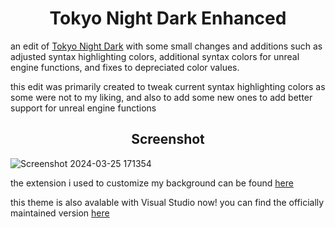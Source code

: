 <h1 align="center">Tokyo Night Dark Enhanced</h1>

an edit of [Tokyo Night Dark](https://marketplace.visualstudio.com/items?itemName=drewxs.tokyo-night-dark) with some small changes and additions such as adjusted syntax highlighting colors, additional syntax colors for unreal engine functions, and fixes to depreciated color values.

this edit was primarily created to tweak current syntax highlighting colors as some were not to my liking, and also to add some new ones to add better support for unreal engine functions

<h2 align="center">Screenshot</h2>

![Screenshot 2024-03-25 171354](https://github.com/Venage5603/Tokyo-Night-Dark-Enhanced/assets/116987090/1805e060-0443-4469-9743-22c3461080b5)

the extension i used to customize my background can be found [here](https://marketplace.visualstudio.com/items?itemName=Katsute.code-background)

this theme is also avalable with Visual Studio now! you can find the officially maintained version [here](https://marketplace.visualstudio.com/items?itemName=Venage5603.TokyoNightDarkEnhancedVS1349)
